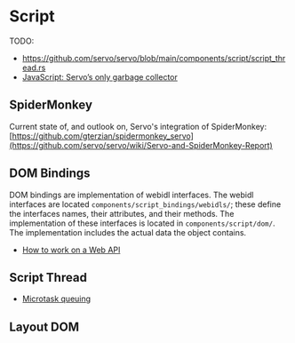 <!-- TODO: needs copyediting -->

# Script

TODO:

- <https://github.com/servo/servo/blob/main/components/script/script_thread.rs>
- [JavaScript: Servo’s only garbage collector](https://research.mozilla.org/2014/08/26/javascript-servos-only-garbage-collector/)

## SpiderMonkey

Current state of, and outlook on, Servo's integration of SpiderMonkey: [https://github.com/gterzian/spidermonkey_servo](https://github.com/servo/servo/wiki/Servo-and-SpiderMonkey-Report)

## DOM Bindings

DOM bindings are implementation of webidl interfaces. The webidl interfaces are located `components/script_bindings/webidls/`; these define the interfaces names, their attributes, and their methods. The implementation of these interfaces is located in `components/script/dom/`. The implementation includes the actual data the object contains.

- [How to work on a Web API](web_api.md)

## Script Thread

- [Microtask queuing](microtasks.md)

## Layout DOM

